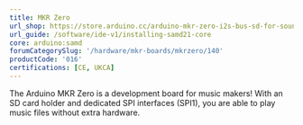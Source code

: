 ```yaml
---
title: MKR Zero
url_shop: https://store.arduino.cc/arduino-mkr-zero-i2s-bus-sd-for-sound-music-digital-audio-data
url_guide: /software/ide-v1/installing-samd21-core
core: arduino:samd
forumCategorySlug: '/hardware/mkr-boards/mkrzero/140'
productCode: '016'
certifications: [CE, UKCA]
---
```


The Arduino MKR Zero is a development board for music makers! With an SD card holder and dedicated SPI interfaces (SPI1), you are able to play music files without extra hardware.